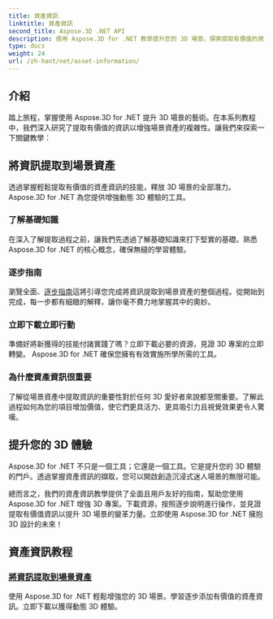 ```yaml
---
title: 資產資訊
linktitle: 資產資訊
second_title: Aspose.3D .NET API
description: 使用 Aspose.3D for .NET 教學提升您的 3D 場景。探索提取有價值的資產資訊的藝術，以增強您的動態 3D 體驗。現在下載！
type: docs
weight: 24
url: /zh-hant/net/asset-information/
---
```


## 介紹

踏上旅程，掌握使用 Aspose.3D for .NET 提升 3D 場景的藝術。在本系列教程中，我們深入研究了提取有價值的資訊以增強場景資產的複雜性。讓我們來探索一下關鍵教學：

## 將資訊提取到場景資產

透過掌握輕鬆提取有價值的資產資訊的技能，釋放 3D 場景的全部潛力。 Aspose.3D for .NET 為您提供增強動態 3D 體驗的工具。

### 了解基礎知識

在深入了解提取過程之前，讓我們先透過了解基礎知識來打下堅實的基礎。熟悉 Aspose.3D for .NET 的核心概念，確保無縫的學習體驗。

### 逐步指南

瀏覽全面、[逐步指南](./information-to-scene/)這將引導您完成將資訊提取到場景資產的整個過程。從開始到完成，每一步都有細緻的解釋，讓你毫不費力地掌握其中的奧妙。

### 立即下載立即行動

準備好將新獲得的技能付諸實踐了嗎？立即下載必要的資源，見證 3D 專案的立即轉變。 Aspose.3D for .NET 確保您擁有有效實施所學所需的工具。

### 為什麼資產資訊很重要

了解從場景資產中提取資訊的重要性對於任何 3D 愛好者來說都至關重要。了解此過程如何為您的項目增加價值，使它們更具活力、更具吸引力且視覺效果更令人驚嘆。

## 提升您的 3D 體驗

Aspose.3D for .NET 不只是一個工具；它還是一個工具。它是提升您的 3D 體驗的門戶。透過掌握資產資訊的擷取，您可以開啟創造沉浸式迷人場景的無限可能。

總而言之，我們的資產資訊教學提供了全面且用戶友好的指南，幫助您使用 Aspose.3D for .NET 增強 3D 專案。下載資源，按照逐步說明進行操作，並見證提取有價值資訊以提升 3D 場景的變革力量。立即使用 Aspose.3D for .NET 擁抱 3D 設計的未來！
## 資產資訊教程
### [將資訊提取到場景資產](./information-to-scene/)
使用 Aspose.3D for .NET 輕鬆增強您的 3D 場景。學習逐步添加有價值的資產資訊。立即下載以獲得動態 3D 體驗。